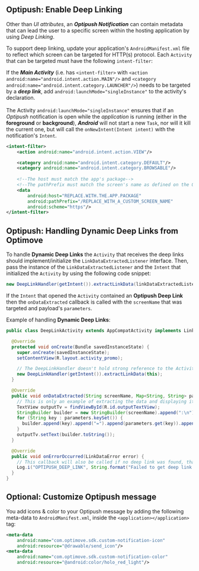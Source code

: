 ## Optipush: Enable Deep Linking
Other than _UI attributes_, an **_Optipush Notification_** can contain metadata that can lead the user to a specific screen within the hosting application by using *Deep Linking*.<br>

To support deep linking, update your application's `AndroidManifest.xml` file to reflect which screen can be targeted for HTTP(s) protocol. Each `Activity` that can be targeted must have the following `intent-filter`:

If the **_Main Activity_** (i.e. has `<intent-filter>` with `<action android:name="android.intent.action.MAIN"/>` and `<category android:name="android.intent.category.LAUNCHER"/>`) needs to be targeted by a **_deep link_**, add `android:launchMode="singleInstance"` to the activity's declaration. <br/><br/>
The Activity `android:launchMode="singleInstance"` ensures that if an _Optipush_ notification is open while the _application_ is running (either in the **foreground** or **background**), **_Android_** will not start a new `Task`, nor will it kill the current one, but will call the `onNewIntent(Intent intent)` with the notification's `Intent`.

```xml
<intent-filter>
    <action android:name="android.intent.action.VIEW"/>

    <category android:name="android.intent.category.DEFAULT"/>
    <category android:name="android.intent.category.BROWSABLE"/>
            
    <!--The host must match the app's package-->
    <!--The pathPrefix must match the screen's name as defined on the Optimove site-->
    <data 
        android:host="REPLACE.WITH.THE.APP.PACKAGE"  
        android:pathPrefix="/REPLACE_WITH_A_CUSTOM_SCREEN_NAME" 
        android:scheme="https"/>
</intent-filter>
```

## Optipush: Handling Dynamic Deep Links from Optimove

To handle **Dynamic Deep Links** the `Activity` that receives the deep links should implement/initialize the `LinkDataExtractedListener` interface. Then, pass the instance of the `LinkDataExtractedListener` and the `Intent` that initialized the `Activity` by using the following code snippet:
```java
new DeepLinkHandler(getIntent()).extractLinkData(linkDataExtractedListenerInstance);
```

If the `Intent` that opened the `Activity` contained an **Optipush Deep Link** then the `onDataExtracted` callback is called with the `screenName` that was targeted and payload's `parameters`.

Example of handling **Dynamic Deep Links**:
```java
public class DeepLinkActivity extends AppCompatActivity implements LinkDataExtractedListener {

  @Override
  protected void onCreate(Bundle savedInstanceState) {
    super.onCreate(savedInstanceState);
    setContentView(R.layout.activity_promo);

    // The DeepLinkHandler doesn't hold strong reference to the Activity so this example is safe
    new DeepLinkHandler(getIntent()).extractLinkData(this);
  }

  @Override
  public void onDataExtracted(String screenName, Map<String, String> parameters) {
    // This is only an example of extracting the data and displaying it to the user
    TextView outputTv = findViewById(R.id.outputTextView);
    StringBuilder builder = new StringBuilder(screenName).append(":\n");
    for (String key : parameters.keySet()) {
      builder.append(key).append("=").append(parameters.get(key)).append("\n");
    }
    outputTv.setText(builder.toString());
  }

  @Override
  public void onErrorOccurred(LinkDataError error) {
    // This callback will also be called if no deep link was found, that's why it's just an INFO level log and not ERROR
    Log.i("OPTIPUSH_DEEP_LINK", String.format("Failed to get deep link due to: %s", error));
  }
}
```


## Optional: Customize Optipush message
You add icons & color to your Optipush message by adding the following meta-data to `AndroidManifest.xml`, inside the `<application></application>` tag:

```xml
<meta-data
    android:name="com.optimove.sdk.custom-notification-icon"
    android:resource="@drawable/send_icon"/>
<meta-data
    android:name="com.optimove.sdk.custom-notification-color"
    android:resource="@android:color/holo_red_light"/>
 ```